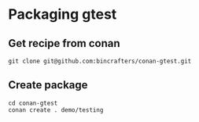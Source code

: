 # Packaging gtest

## Get recipe from conan

```
git clone git@github.com:bincrafters/conan-gtest.git
```

## Create package

```
cd conan-gtest
conan create . demo/testing
```
